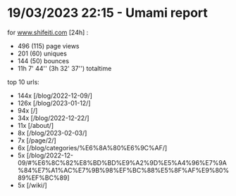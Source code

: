 # 19/03/2023 22:15 - Umami report
for www.shifeiti.com [24h] :

 - 496 (115) page views
 - 201 (60) uniques
 - 144 (50) bounces
 - 11h 7' 44'' (3h 32' 37'') totaltime


top 10 urls:
 - 144x [/blog/2022-12-09/]
 - 126x [/blog/2023-01-12/]
 - 94x [/]
 - 34x [/blog/2022-12-22/]
 - 11x [/about/]
 - 8x [/blog/2023-02-03/]
 - 7x [/page/2/]
 - 6x [/blog/categories/%E6%8A%80%E6%9C%AF/]
 - 5x [/blog/2022-12-09/#%E6%8C%82%E8%BD%BD%E9%A2%9D%E5%A4%96%E7%9A%84%E7%A1%AC%E7%9B%98%EF%BC%88%E5%8F%AF%E9%80%89%EF%BC%89]
 - 5x [/wiki/]


